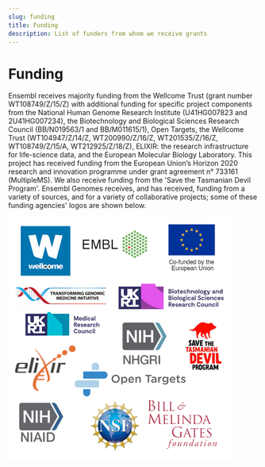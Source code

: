 ```yaml
---
slug: funding
title: Funding
description: List of funders from whom we receive grants
---
```


# Funding

Ensembl receives majority funding from the Wellcome Trust (grant number WT108749/Z/15/Z) with additional funding for specific project components from the National Human Genome Research Institute (U41HG007823 and 2U41HG007234), the Biotechnology and Biological Sciences Research Council (BB/N019563/1 and BB/M011615/1), Open Targets, the Wellcome Trust (WT104947/Z/14/Z, WT200990/Z/16/Z, WT201535/Z/16/Z, WT108749/Z/15/A, WT212925/Z/18/Z), ELIXIR: the research infrastructure for life-science data, and the European Molecular Biology Laboratory. This project has received funding from the European Union’s Horizon 2020 research and innovation programme under grant agreement n° 733161 (MultipleMS). We also receive funding from the 'Save the Tasmanian Devil Program'. Ensembl Genomes receives, and has received, funding from a variety of sources, and for a variety of collaborative projects; some of these funding agencies' logos are shown below.

<div><img src="media/funding_logos.png" style="width:450px;height:491px" /></div>
